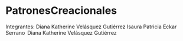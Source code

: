 # PatronesCreacionales
Integrantes:
Diana Katherine Velásquez Gutiérrez
Isaura Patricia Eckar Serrano  
Diana Katherine Velásquez Gutiérrez  
